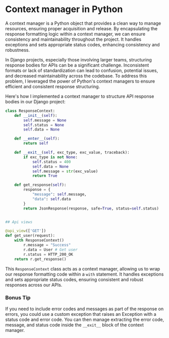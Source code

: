 # Context manager in Python

A context manager is a Python object that provides a clean way to manage resources, ensuring proper acquisition 
and release. By encapsulating the response formatting logic within a context manager, we can ensure consistency 
and maintainability throughout the project. It handles exceptions and sets appropriate status codes, enhancing 
consistency and robustness.

In Django projects, especially those involving larger teams, structuring response bodies for APIs can be a 
significant challenge. Inconsistent formats or lack of standardization can lead to confusion, potential issues, 
and decreased maintainability across the codebase. To address this problem, I leveraged the power of Python's 
context managers to ensure efficient and consistent response structuring.

Here's how I implemented a context manager to structure API response bodies in our Django project:


```python
class ResponseContext:
    def __init__(self):
        self.message = None
        self.status = None
        self.data = None

    def __enter__(self):
        return self

    def __exit__(self, exc_type, exc_value, traceback):
        if exc_type is not None:
            self.status = 400
            self.data = None
            self.message = str(exc_value)
            return True

    def get_response(self):
        response = {
            "message": self.message,
            "data": self.data
        }
        return JsonResponse(response, safe=True, status=self.status)


## Api views

@api_view(['GET'])
def get_user(request):
    with ResponseContext() 
        r.message = "Success"
        r.data = User # Get user
        r.status = HTTP_200_OK 
    return r.get_response()
```

This `ResponseContext` class acts as a context manager, allowing us to wrap our response formatting code 
within a `with` statement. It handles exceptions and sets appropriate status codes, ensuring consistent 
and robust responses across our APIs.

### Bonus Tip

If you need to include error codes and messages as part of the response on errors, you could use a 
custom exception that raises an Exception with a status code and error code. You can then manage 
extracting the error code, message, and status code inside the `__exit__` block of the context manager.

